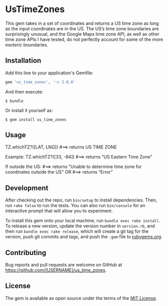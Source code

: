 # UsTimeZones

This gem takes in a set of coordinates and returns a US time zone as long as the input coordinates are in the US. The US’s time zone boundaries are surprisingly unusual, and the Google Maps time zone API, as well as other time zone APIs I have tested, do not perfectly account for some of the more esoteric boundaries.

## Installation

Add this line to your application's Gemfile:

```ruby
gem 'us_time_zones', '~> 2.0.8'
```

And then execute:

    $ bundle

Or install it yourself as:

    $ gem install us_time_zones

## Usage

TZ.whichTZ?([LAT, LNG]) #==> returns US TIME ZONE

Example:
TZ.whichTZ?([33, -84]) #==> returns “US Eastern Time Zone”

If outside the US:
#==> returns "Unable to determine time zone for coordinates outside the US"
OR
#==> returns “Error”


## Development

After checking out the repo, run `bin/setup` to install dependencies. Then, run `rake false` to run the tests. You can also run `bin/console` for an interactive prompt that will allow you to experiment.

To install this gem onto your local machine, run `bundle exec rake install`. To release a new version, update the version number in `version.rb`, and then run `bundle exec rake release`, which will create a git tag for the version, push git commits and tags, and push the `.gem` file to [rubygems.org](https://rubygems.org).

## Contributing

Bug reports and pull requests are welcome on GitHub at https://github.com/[USERNAME]/us_time_zones.


## License

The gem is available as open source under the terms of the [MIT License](http://opensource.org/licenses/MIT).

